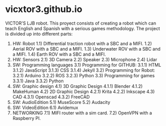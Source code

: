 # vicxtor3.github.io
VICTOR'S LJB robot.
This proyect consists of creating a robot which can teach English and Spanish with a serious games methodology. 
The project is divided up into different parts: 
1) HW: Robot
    1.1) Differential traction robot with a SBC and a MIFI.
    1.2) Aerial ROV with a SBC and a MIFI.
    1.3) Underwater ROV with a SBC and a MIFI.
    1.4) Earth ROV with a SBC and a MIFI.
2) HW: Sensors
    2.1) 3D Camera 
    2.2) Speaker
    2.3) Microphone
    2.4) Lidar
3) SW: Programming languages
    3.1) Programming for GITHUB:
      3.1.1) HTML
      3.1.2) JavaScript
      3.1.3) CSS
      3.1.4) Jekyll
    3.2) Programming for Robot: 
      3.2.1) Arduino
      3.2.2) ROS
      3.2.3) Python
    3.3) Programming for games
      3.3.1) Java
      3.3.2) Python
4) SW: Graphic design
    4.1) 3D Graphic Design
      4.1.1) Blender
      4.1.2) MakeHuman
    4.2) 2D Graphic Design
      4.2.1) Krita
      4.2.2) Inkscape
    4.3) CAD
      4.3.1) Openscad
      4.3.2) FreeCAD
5) SW: AudioEdition
    5.1) MuseScore
    5.2) Audacity
6) SW: VideoEdition
    6.1) Avidemux
7) NETWORKING
    7.1) MIFI router with a sim card.
    7.2) OpenVPN with a Raspberry PI.
